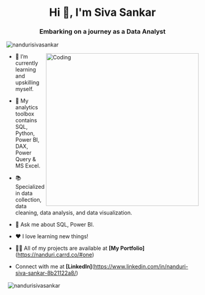 <h1 align="center">Hi 👋, I'm Siva Sankar</h1>
<h3 align="center">Embarking on a journey as a Data Analyst</h3>

<p align="left"> <img src="https://komarev.com/ghpvc/?username=nandurisivasankar&label=Profile%20views&color=0e75b6&style=flat" alt="nandurisivasankar" /> </p>

<img align="right" alt="Coding" width="400" src="https://digitalcreativemind.com/wp-content/uploads/2021/06/Analytics_amp_Data_Science.gif">


- 🌱 I’m currently learning and upskilling myself.
- 🧰 My analytics toolbox contains SQL, Python, Power BI, DAX, Power Query & MS Excel.
- 📚 Specialized in data collection, data cleaning, data analysis, and data visualization.
- 💬 Ask me about SQL, Power BI.
- ❤️ I love learning new things!

-  👨‍💻 All of my projects are available at **[My Portfolio]**(https://nanduri.carrd.co/#one)
- Connect with me at **[LinkedIn]**(https://www.linkedin.com/in/nanduri-siva-sankar-8b21122a8/)



<p>&nbsp;<img align="center" src="https://github-readme-stats.vercel.app/api?username=nandurisivasankar&show_icons=true&locale=en" alt="nandurisivasankar" /></p>
